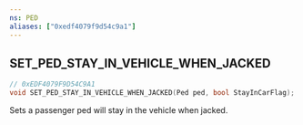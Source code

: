 ```yaml
---
ns: PED
aliases: ["0xedf4079f9d54c9a1"]
---
```

## SET_PED_STAY_IN_VEHICLE_WHEN_JACKED

```c
// 0xEDF4079F9D54C9A1
void SET_PED_STAY_IN_VEHICLE_WHEN_JACKED(Ped ped, bool StayInCarFlag);
```

Sets a passenger ped will stay in the vehicle when jacked.

